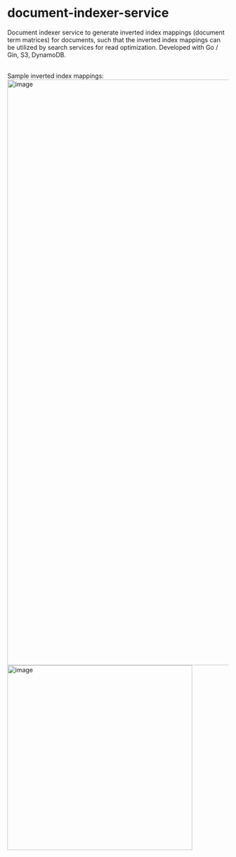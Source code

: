 # document-indexer-service

Document indexer service to generate inverted index mappings (document term matrices) for documents, such that the inverted index mappings can be utilized by search services for read optimization. Developed with Go / Gin, S3, DynamoDB.

<br/>
Sample inverted index mappings:

<img width="1334" alt="image" src="https://github.com/user-attachments/assets/a6c5e3f1-7296-4913-9dba-d8e1daee2d45">

<img width="421" alt="image" src="https://github.com/user-attachments/assets/8a1a422c-be7c-4bc8-9802-2a3825a7de5a">
